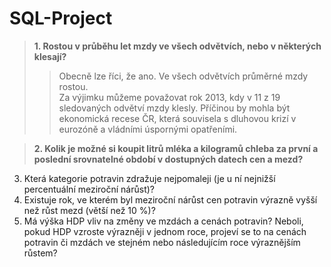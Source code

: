 # SQL-Project


> **1. Rostou v průběhu let mzdy ve všech odvětvích, nebo v některých klesají?**
> > Obecně lze říci, že ano. Ve všech odvětvích průměrné mzdy rostou.  
> > Za výjimku můžeme považovat rok 2013, kdy v 11 z 19 sledovaných odvětví mzdy klesly. Příčinou by mohla být ekonomická recese ČR, která souvisela s dluhovou krizí v eurozóně a vládními úspornými opatřeními.

> **2. Kolik je možné si koupit litrů mléka a kilogramů chleba za první a poslední srovnatelné období v dostupných datech cen a mezd?**
> 
3. Která kategorie potravin zdražuje nejpomaleji (je u ní nejnižší percentuální meziroční nárůst)?
4. Existuje rok, ve kterém byl meziroční nárůst cen potravin výrazně vyšší než růst mezd (větší než 10 %)?
5. Má výška HDP vliv na změny ve mzdách a cenách potravin? Neboli, pokud HDP vzroste výrazněji v jednom roce, projeví se to na cenách potravin či mzdách ve stejném nebo následujícím roce výraznějším růstem?
